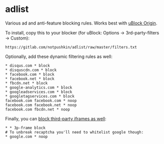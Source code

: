 # adlist
Various ad and anti-feature blocking rules. Works best with [uBlock Origin](https://github.com/gorhill/uBlock).

To install, copy this to your blocker (for uBlock: Options → 3rd-party-filters → Custom):

```
https://gitlab.com/notpushkin/adlist/raw/master/filters.txt
```

Optionally, add these dynamic filtering rules as well:

```
* disqus.com * block
* disquscdn.com * block
* facebook.com * block
* facebook.net * block
* fbcdn.net * block
* google-analytics.com * block
* googleadservices.com * block
* googletagservices.com * block
facebook.com facebook.com * noop
facebook.com facebook.net * noop
facebook.com fbcdn.net * noop
```

Finally, you can [block third-party iframes as well][3pfr]:

```
* * 3p-frame block
# To unbreak recaptcha you'll need to whitelist google though:
* google.com * noop
```

[3pfr]: https://github.com/gorhill/uBlock/wiki/Dynamic-filtering:-Benefits-of-blocking-3rd-party-iframe-tags